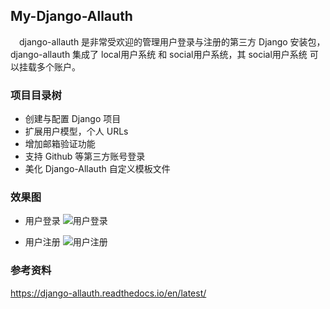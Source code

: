 ## My-Django-Allauth

&ensp;&ensp;django-allauth 是非常受欢迎的管理用户登录与注册的第三方 Django 安装包，django-allauth 集成了 local用户系统 和 social用户系统，其 social用户系统 可以挂载多个账户。


### 项目目录树

- 创建与配置 Django 项目
- 扩展用户模型，个人 URLs
- 增加邮箱验证功能
- 支持 Github 等第三方账号登录
- 美化 Django-Allauth 自定义模板文件

### 效果图

- 用户登录
![用户登录][38]

- 用户注册
![用户注册][39]

  [38]: http://p7kk8oo3f.bkt.clouddn.com/QQ20180831-220214@2x.png
  [39]: http://p7kk8oo3f.bkt.clouddn.com/QQ20180831-220428@2x.png
  
### 参考资料 

<a href="https://django-allauth.readthedocs.io/en/latest/">https://django-allauth.readthedocs.io/en/latest/</a>
